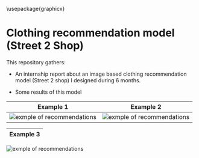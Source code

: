 \usepackage{graphicx}


# Clothing recommendation model (Street 2 Shop) 

This repository gathers:

- An internship report about an image based clothing recommendation model (Street 2 shop) I designed during 6 months.

- Some results of this model


Example 1                  |  Example 2
:-------------------------:|:-------------------------:
![exmple of recommendations](https://github.com/antoinehabis/clothing-recommendation-Street-2-Shop-6-months-project-/blob/main/recommendation%20example/69.PNG)|![exmple of recommendations](https://github.com/antoinehabis/clothing-recommendation-Street-2-Shop-6-months-project-/blob/main/recommendation%20example/71.PNG)



Example 3                 |
:-------------------------:|
![exmple of recommendations](https://github.com/antoinehabis/clothing-recommendation-Street-2-Shop-6-months-project-/blob/main/recommendation%20example/85.PNG)

